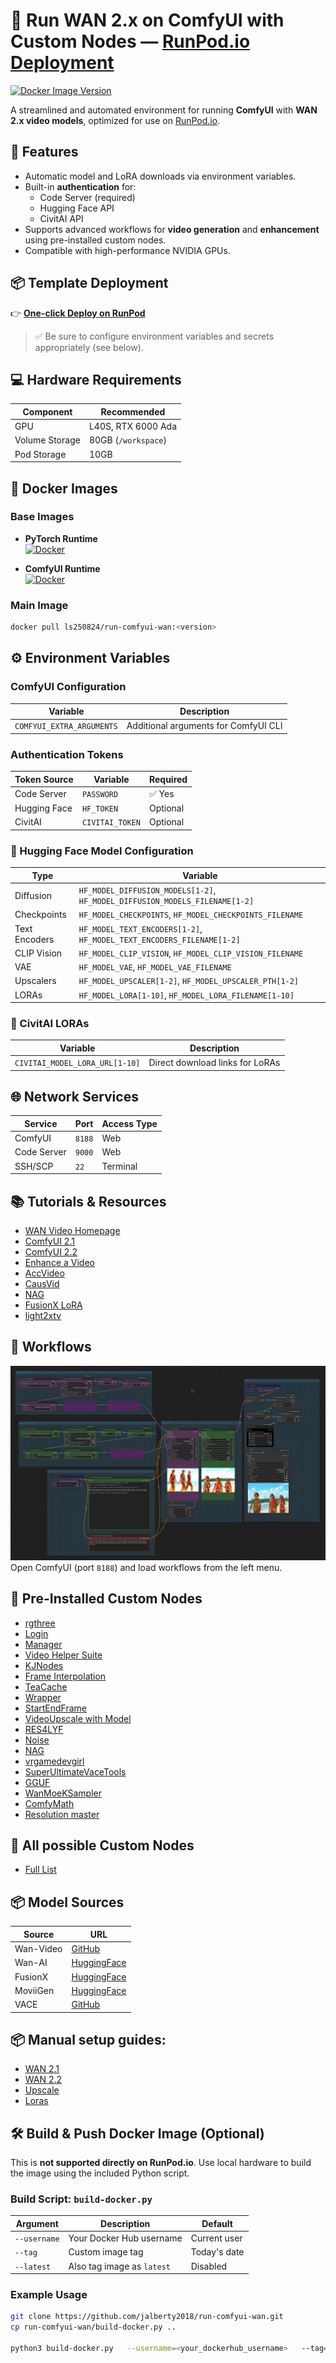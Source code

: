 # 🚀 Run WAN 2.x on ComfyUI with Custom Nodes — [RunPod.io Deployment](https://runpod.io?ref=se4tkc5o)

[![Docker Image Version](https://img.shields.io/docker/v/ls250824/run-comfyui-wan)](https://hub.docker.com/r/ls250824/run-comfyui-wan)

A streamlined and automated environment for running **ComfyUI** with **WAN 2.x video models**, optimized for use on [RunPod.io](https://runpod.io?ref=se4tkc5o).

## 🔧 Features

- Automatic model and LoRA downloads via environment variables.
- Built-in **authentication** for:
  - Code Server (required)
  - Hugging Face API
  - CivitAI API
- Supports advanced workflows for **video generation** and **enhancement** using pre-installed custom nodes.
- Compatible with high-performance NVIDIA GPUs.

## 📦 Template Deployment

👉 [**One-click Deploy on RunPod**](https://console.runpod.io/deploy?template=qvozvvb1xd&ref=se4tkc5o)

> ✅ Be sure to configure environment variables and secrets appropriately (see below).

## 💻 Hardware Requirements

| Component        | Recommended             |
|------------------|--------------------------|
| GPU              | L40S, RTX 6000 Ada  |
| Volume Storage   | 80GB (`/workspace`)      |
| Pod Storage      | 10GB                     |

## 🐳 Docker Images

### Base Images

- **PyTorch Runtime**  
  [![Docker](https://img.shields.io/docker/v/ls250824/pytorch-cuda-ubuntu-runtime)](https://hub.docker.com/r/ls250824/pytorch-cuda-ubuntu-runtime)

- **ComfyUI Runtime**  
  [![Docker](https://img.shields.io/docker/v/ls250824/comfyui-runtime)](https://hub.docker.com/r/ls250824/comfyui-runtime)

### Main Image

```bash
docker pull ls250824/run-comfyui-wan:<version>
```

## ⚙️ Environment Variables

### ComfyUI Configuration

| Variable                   | Description                    |
|----------------------------|--------------------------------|
| `COMFYUI_EXTRA_ARGUMENTS`  | Additional arguments for ComfyUI CLI |


### Authentication Tokens

| Token Source   | Variable         | Required |
|----------------|------------------|----------|
| Code Server    | `PASSWORD`       | ✅ Yes   |
| Hugging Face   | `HF_TOKEN`       | Optional |
| CivitAI        | `CIVITAI_TOKEN`  | Optional |

### 🧠 Hugging Face Model Configuration

| Type             | Variable                                |
|------------------|------------------------------------------|
| Diffusion        | `HF_MODEL_DIFFUSION_MODELS[1-2]`, `HF_MODEL_DIFFUSION_MODELS_FILENAME[1-2]` |
| Checkpoints      | `HF_MODEL_CHECKPOINTS`, `HF_MODEL_CHECKPOINTS_FILENAME` |
| Text Encoders    | `HF_MODEL_TEXT_ENCODERS[1-2]`, `HF_MODEL_TEXT_ENCODERS_FILENAME[1-2]` |
| CLIP Vision      | `HF_MODEL_CLIP_VISION`, `HF_MODEL_CLIP_VISION_FILENAME` |
| VAE              | `HF_MODEL_VAE`, `HF_MODEL_VAE_FILENAME` |
| Upscalers        | `HF_MODEL_UPSCALER[1-2]`, `HF_MODEL_UPSCALER_PTH[1-2]` |
| LORAs            | `HF_MODEL_LORA[1-10]`, `HF_MODEL_LORA_FILENAME[1-10]` |

### 🎨 CivitAI LORAs

| Variable                          | Description                      |
|----------------------------------|----------------------------------|
| `CIVITAI_MODEL_LORA_URL[1-10]`   | Direct download links for LoRAs |


## 🌐 Network Services

| Service       | Port   | Access Type |
|---------------|--------|-------------|
| ComfyUI       | `8188` | Web         |
| Code Server   | `9000` | Web         |
| SSH/SCP       | `22`   | Terminal    |

## 📚 Tutorials & Resources

- [WAN Video Homepage](https://wan.video/)
- [ComfyUI 2.1](https://comfyanonymous.github.io/ComfyUI_examples/wan/)
- [ComfyUI 2.2](https://comfyanonymous.github.io/ComfyUI_examples/wan22/)
- [Enhance a Video](https://oahzxl.github.io/Enhance_A_Video/)
- [AccVideo](https://github.com/aejion/AccVideo)
- [CausVid](https://github.com/tianweiy/CausVid)
- [NAG](https://chendaryen.github.io/NAG.github.io/)
- [FusionX LoRA](https://civitai.com/models/1681541?modelVersionId=1903277)
- [light2xtv](https://huggingface.co/lightx2v)

## 🧪 Workflows

![Preloaded workflow for Wan 2.2](images/runpod-comfyui-workflow.jpg)
Open ComfyUI (port `8188`) and load workflows from the left menu.

## 🧩 Pre-Installed Custom Nodes

- [rgthree](https://github.com/rgthree/rgthree-comfy)  
- [Login](https://github.com/liusida/ComfyUI-Login)  
- [Manager](https://github.com/ltdrdata/ComfyUI-Manager)  
- [Video Helper Suite](https://github.com/kosinkadink/ComfyUI-VideoHelperSuite)
- [KJNodes](https://github.com/kijai/ComfyUI-KJNodes)  
- [Frame Interpolation](https://github.com/Fannovel16/ComfyUI-Frame-Interpolation)
- [TeaCache](https://github.com/welltop-cn/ComfyUI-TeaCache)
- [Wrapper](https://github.com/kijai/ComfyUI-WanVideoWrapper)
- [StartEndFrame](https://github.com/Flow-two/ComfyUI-WanStartEndFramesNative)
- [VideoUpscale with Model](https://github.com/ShmuelRonen/ComfyUI-VideoUpscale_WithModel)
- [RES4LYF](https://github.com/ClownsharkBatwing/RES4LYF)
- [Noise](https://github.com/BlenderNeko/ComfyUI_Noise)
- [NAG](https://github.com/ChenDarYen/ComfyUI-NAG)
- [vrgamedevgirl](https://github.com/vrgamegirl19/comfyui-vrgamedevgirl)
- [SuperUltimateVaceTools](https://github.com/bbaudio-2025/ComfyUI-SuperUltimateVaceTools)
- [GGUF](https://github.com/city96/ComfyUI-GGUF)
- [WanMoeKSampler](https://github.com/stduhpf/ComfyUI-WanMoeKSampler)
- [ComfyMath](https://github.com/evanspearman/ComfyMath.git)
- [Resolution master](https://github.com/Azornes/Comfyui-Resolution-Master.git)

## 🧩 All possible Custom Nodes

- [Full List](https://awesome-comfyui.rozenlaan.site)

## 📦 Model Sources

| Source         | URL |
|----------------|-----|
| Wan-Video      | [GitHub](https://github.com/Wan-Video) |
| Wan-AI         | [HuggingFace](https://huggingface.co/Wan-AI) |
| FusionX        | [HuggingFace](https://huggingface.co/vrgamedevgirl84/Wan14BT2VFusioniX) |
| MoviiGen       | [HuggingFace](https://huggingface.co/ZuluVision/MoviiGen1.1) |
| VACE           | [GitHub](https://github.com/ali-vilab/VACE) |

## 📦 Manual setup guides:

- [WAN 2.1](provisioning/huggingface_wan21.md)
- [WAN 2.2](provisioning/huggingface_wan22.md)
- [Upscale](provisioning/huggingface_upscale.md)
- [Loras](provisioning/huggingface_loras.md)

## 🛠️ Build & Push Docker Image (Optional)

This is **not supported directly on RunPod.io**. Use local hardware to build the image using the included Python script.

### Build Script: `build-docker.py`

| Argument       | Description                        | Default          |
|----------------|------------------------------------|------------------|
| `--username`   | Your Docker Hub username           | Current user     |
| `--tag`        | Custom image tag                   | Today's date     |
| `--latest`     | Also tag image as `latest`         | Disabled         |

### Example Usage

```bash
git clone https://github.com/jalberty2018/run-comfyui-wan.git
cp run-comfyui-wan/build-docker.py ..

python3 build-docker.py   --username=<your_dockerhub_username>   --tag=<custom_tag>   --latest   run-comfyui-wan
```